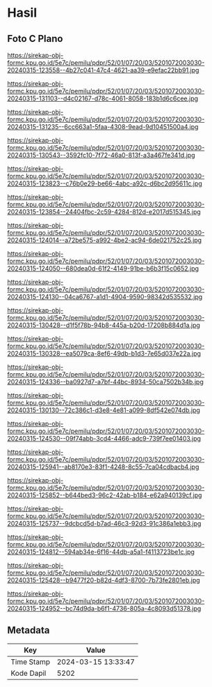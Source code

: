 # Hasil

## Foto C Plano

https://sirekap-obj-formc.kpu.go.id/5e7c/pemilu/pdpr/52/01/07/20/03/5201072003030-20240315-123558--4b27c041-47c4-4621-aa39-e9efac22bb91.jpg

https://sirekap-obj-formc.kpu.go.id/5e7c/pemilu/pdpr/52/01/07/20/03/5201072003030-20240315-131103--d4c02167-d78c-4061-8058-183b1d6c6cee.jpg

https://sirekap-obj-formc.kpu.go.id/5e7c/pemilu/pdpr/52/01/07/20/03/5201072003030-20240315-131235--6cc663a1-5faa-4308-9ead-9d10451500a4.jpg

https://sirekap-obj-formc.kpu.go.id/5e7c/pemilu/pdpr/52/01/07/20/03/5201072003030-20240315-130543--3592fc10-7f72-46a0-813f-a3a467fe341d.jpg

https://sirekap-obj-formc.kpu.go.id/5e7c/pemilu/pdpr/52/01/07/20/03/5201072003030-20240315-123823--c76b0e29-be66-4abc-a92c-d6bc2d95611c.jpg

https://sirekap-obj-formc.kpu.go.id/5e7c/pemilu/pdpr/52/01/07/20/03/5201072003030-20240315-123854--24404fbc-2c59-4284-812d-e2017d515345.jpg

https://sirekap-obj-formc.kpu.go.id/5e7c/pemilu/pdpr/52/01/07/20/03/5201072003030-20240315-124014--a72be575-a992-4be2-ac94-6de021752c25.jpg

https://sirekap-obj-formc.kpu.go.id/5e7c/pemilu/pdpr/52/01/07/20/03/5201072003030-20240315-124050--680dea0d-61f2-4149-91be-b6b3f15c0652.jpg

https://sirekap-obj-formc.kpu.go.id/5e7c/pemilu/pdpr/52/01/07/20/03/5201072003030-20240315-124130--04ca6767-a1d1-4904-9590-98342d535532.jpg

https://sirekap-obj-formc.kpu.go.id/5e7c/pemilu/pdpr/52/01/07/20/03/5201072003030-20240315-130428--d1f5f78b-94b8-445a-b20d-17208b884d1a.jpg

https://sirekap-obj-formc.kpu.go.id/5e7c/pemilu/pdpr/52/01/07/20/03/5201072003030-20240315-130328--ea5079ca-8ef6-49db-b1d3-7e65d037e22a.jpg

https://sirekap-obj-formc.kpu.go.id/5e7c/pemilu/pdpr/52/01/07/20/03/5201072003030-20240315-124336--ba0927d7-a7bf-44bc-8934-50ca7502b34b.jpg

https://sirekap-obj-formc.kpu.go.id/5e7c/pemilu/pdpr/52/01/07/20/03/5201072003030-20240315-130130--72c386c1-d3e8-4e81-a099-8df542e074db.jpg

https://sirekap-obj-formc.kpu.go.id/5e7c/pemilu/pdpr/52/01/07/20/03/5201072003030-20240315-124530--09f74abb-3cd4-4466-adc9-739f7ee01403.jpg

https://sirekap-obj-formc.kpu.go.id/5e7c/pemilu/pdpr/52/01/07/20/03/5201072003030-20240315-125941--ab8170e3-83f1-4248-8c55-7ca04cdbacb4.jpg

https://sirekap-obj-formc.kpu.go.id/5e7c/pemilu/pdpr/52/01/07/20/03/5201072003030-20240315-125852--b644bed3-96c2-42ab-b184-e62a940139cf.jpg

https://sirekap-obj-formc.kpu.go.id/5e7c/pemilu/pdpr/52/01/07/20/03/5201072003030-20240315-125737--9dcbcd5d-b7ad-46c3-92d3-91c386a1ebb3.jpg

https://sirekap-obj-formc.kpu.go.id/5e7c/pemilu/pdpr/52/01/07/20/03/5201072003030-20240315-124812--594ab34e-6f16-44db-a5a1-f4113723be1c.jpg

https://sirekap-obj-formc.kpu.go.id/5e7c/pemilu/pdpr/52/01/07/20/03/5201072003030-20240315-125428--b9477f20-b82d-4df3-8700-7b73fe2801eb.jpg

https://sirekap-obj-formc.kpu.go.id/5e7c/pemilu/pdpr/52/01/07/20/03/5201072003030-20240315-124952--bc74d9da-b6f1-4736-805a-4c8093d51378.jpg


## Metadata

| Key        | Value               |
| ---------- | ------------------- |
| Time Stamp | 2024-03-15 13:33:47 |
| Kode Dapil | 5202                |



